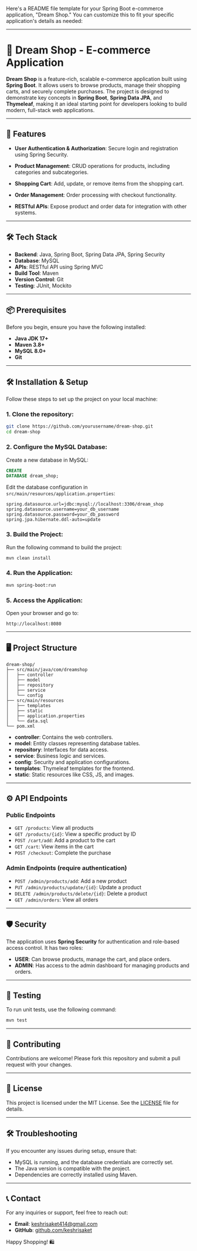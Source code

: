 Here's a README file template for your Spring Boot e-commerce application, "Dream Shop." You can customize this to fit
your specific application's details as needed:

---

# 🛒 Dream Shop - E-commerce Application

**Dream Shop** is a feature-rich, scalable e-commerce application built using **Spring Boot**. It allows users to browse
products, manage their shopping carts, and securely complete purchases. The project is designed to demonstrate key
concepts in **Spring Boot**, **Spring Data JPA**, and **Thymeleaf**, making it an ideal starting point for developers
looking to build modern, full-stack web applications.

---

## 🚀 Features

- **User Authentication & Authorization**: Secure login and registration using Spring Security.
- **Product Management**: CRUD operations for products, including categories and subcategories.
- **Shopping Cart**: Add, update, or remove items from the shopping cart.
- **Order Management**: Order processing with checkout functionality.

- **RESTful APIs**: Expose product and order data for integration with other systems.

---

## 🛠️ Tech Stack

- **Backend**: Java, Spring Boot, Spring Data JPA, Spring Security
- **Database**: MySQL
- **APIs**: RESTful API using Spring MVC
- **Build Tool**: Maven
- **Version Control**: Git
- **Testing**: JUnit, Mockito

---

## 📦 Prerequisites

Before you begin, ensure you have the following installed:

- **Java JDK 17+**
- **Maven 3.8+**
- **MySQL 8.0+**
- **Git**

---

## 🛠️ Installation & Setup

Follow these steps to set up the project on your local machine:

### 1. Clone the repository:

```bash
git clone https://github.com/yourusername/dream-shop.git
cd dream-shop
```

### 2. Configure the MySQL Database:

Create a new database in MySQL:

```sql
CREATE
DATABASE dream_shop;
```

Edit the database configuration in `src/main/resources/application.properties`:

```properties
spring.datasource.url=jdbc:mysql://localhost:3306/dream_shop
spring.datasource.username=your_db_username
spring.datasource.password=your_db_password
spring.jpa.hibernate.ddl-auto=update
```

### 3. Build the Project:

Run the following command to build the project:

```bash
mvn clean install
```

### 4. Run the Application:

```bash
mvn spring-boot:run
```

### 5. Access the Application:

Open your browser and go to:

```
http://localhost:8080
```

---

## 🖥️ Project Structure

```
dream-shop/
├── src/main/java/com/dreamshop
│   ├── controller
│   ├── model
│   ├── repository
│   ├── service
│   └── config
├── src/main/resources
│   ├── templates
│   ├── static
│   ├── application.properties
│   └── data.sql
└── pom.xml
```

- **controller**: Contains the web controllers.
- **model**: Entity classes representing database tables.
- **repository**: Interfaces for data access.
- **service**: Business logic and services.
- **config**: Security and application configurations.
- **templates**: Thymeleaf templates for the frontend.
- **static**: Static resources like CSS, JS, and images.

---

## ⚙️ API Endpoints

### Public Endpoints

- `GET /products`: View all products
- `GET /products/{id}`: View a specific product by ID
- `POST /cart/add`: Add a product to the cart
- `GET /cart`: View items in the cart
- `POST /checkout`: Complete the purchase

### Admin Endpoints (require authentication)

- `POST /admin/products/add`: Add a new product
- `PUT /admin/products/update/{id}`: Update a product
- `DELETE /admin/products/delete/{id}`: Delete a product
- `GET /admin/orders`: View all orders

---

## 🛡️ Security

The application uses **Spring Security** for authentication and role-based access control. It has two roles:

- **USER**: Can browse products, manage the cart, and place orders.
- **ADMIN**: Has access to the admin dashboard for managing products and orders.

---

## 🧪 Testing

To run unit tests, use the following command:

```bash
mvn test
```

---

## 🤝 Contributing

Contributions are welcome! Please fork this repository and submit a pull request with your changes.

---

## 📄 License

This project is licensed under the MIT License. See the [LICENSE](LICENSE) file for details.

---

## 🛠️ Troubleshooting

If you encounter any issues during setup, ensure that:

- MySQL is running, and the database credentials are correctly set.
- The Java version is compatible with the project.
- Dependencies are correctly installed using Maven.

---

## 📞 Contact

For any inquiries or support, feel free to reach out:

- **Email**: keshrisaket414@gmail.com
- **GitHub**: [github.com/keshrisaket](https://github.com/keshrisaket)

Happy Shopping! 🛍️